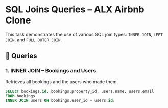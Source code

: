 # SQL Joins Queries – ALX Airbnb Clone

This task demonstrates the use of various SQL join types: `INNER JOIN`, `LEFT JOIN`, and `FULL OUTER JOIN`.

## 🔄 Queries

### 1. INNER JOIN – Bookings and Users
Retrieves all bookings and the users who made them.

```sql
SELECT bookings.id, bookings.property_id, users.name, users.email
FROM bookings
INNER JOIN users ON bookings.user_id = users.id;
